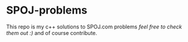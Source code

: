 # SPOJ-problems

This repo is my c++ solutions to SPOJ.com problems _feel free to check them out :)_ and of course contribute.
